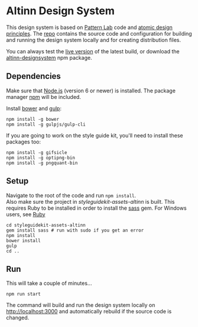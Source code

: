 # Altinn Design System

This design system is based on [Pattern Lab](https://github.com/pattern-lab/edition-node-gulp/blob/master/README.md) code and [atomic design principles](http://bradfrost.com/blog/post/atomic-web-design/).
The [repo](https://github.com/Altinn/DesignSystem) contains the source code and configuration for building and running the design system locally and for creating distribution files.

You can always test the [live version](https://altinn.github.io/DesignSystem) of the latest build, or download the [altinn-designsystem](https://www.npmjs.com/package/altinn-designsystem) npm package.


## Dependencies

Make sure that [Node.js](https://nodejs.org) (version 6 or newer) is installed. The package manager [npm](https://www.npmjs.com/) will be included. 

Install [bower](https://bower.io/) and [gulp](http://gulpjs.com/):

```shell
npm install -g bower
npm install -g gulpjs/gulp-cli
```

If you are going to work on the style guide kit, you'll need to install these packages too:
```shell
npm install -g gifsicle
npm install -g optipng-bin
npm install -g pngquant-bin
```

## Setup

Navigate to the root of the code and run `npm install`.  
Also make sure the project in _styleguidekit-assets-altinn_ is built. This requires Ruby to be installed in order to install the [sass](http://sass-lang.com/install) gem. For Windows users, see [Ruby](https://rubyinstaller.org/)

```shell
cd styleguidekit-assets-altinn
gem install sass # run with sudo if you get an error
npm install
bower install
gulp
cd ..
```

## Run

This will take a couple of minutes...

```shell
npm run start
```

The command will build and run the design system locally on <http://localhost:3000> and automatically rebuild if the source code is changed.

